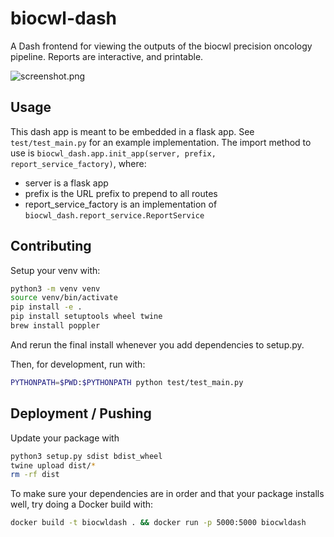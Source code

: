# biocwl-dash
A Dash frontend for viewing the outputs of the biocwl precision oncology pipeline. Reports are interactive, and printable.

![screenshot.png](biocwl_dash/resources/screenshot.png)

## Usage
This dash app is meant to be embedded in a flask app. See `test/test_main.py` for an example implementation. The import method to use is `biocwl_dash.app.init_app(server, prefix, report_service_factory)`, where:
* server is a flask app
* prefix is the URL prefix to prepend to all routes
* report_service_factory is an implementation of `biocwl_dash.report_service.ReportService`

## Contributing

Setup your venv with:
```bash
python3 -m venv venv
source venv/bin/activate
pip install -e .
pip install setuptools wheel twine
brew install poppler
```

And rerun the final install whenever you add dependencies to setup.py.

Then, for development, run with:

```bash
PYTHONPATH=$PWD:$PYTHONPATH python test/test_main.py
```

## Deployment / Pushing

Update your package with
```bash
python3 setup.py sdist bdist_wheel
twine upload dist/*
rm -rf dist
```

To make sure your dependencies are in order and that your package installs well, try doing a Docker build with:
```bash
docker build -t biocwldash . && docker run -p 5000:5000 biocwldash
```
